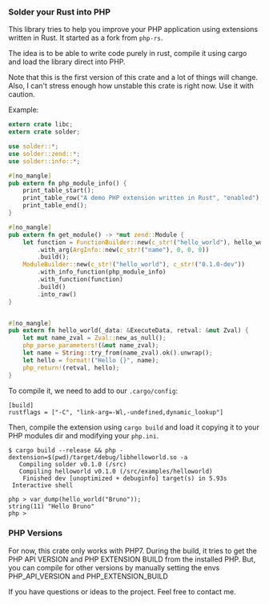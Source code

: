 ### Solder your Rust into PHP

This library tries to help you improve your PHP application using extensions written in Rust. It started as a fork from `php-rs`.

The idea is to be able to write code purely in rust, compile it using cargo and load the library direct into PHP.

Note that this is the first version of this crate and a lot of things will change. Also, I can't stress enough how unstable this crate is right now. Use it with caution.

Example:

```rust
extern crate libc;
extern crate solder;

use solder::*;
use solder::zend::*;
use solder::info::*;

#[no_mangle]
pub extern fn php_module_info() {
    print_table_start();
    print_table_row("A demo PHP extension written in Rust", "enabled");
    print_table_end();
}

#[no_mangle]
pub extern fn get_module() -> *mut zend::Module {
    let function = FunctionBuilder::new(c_str!("hello_world"), hello_world)
        .with_arg(ArgInfo::new(c_str!("name"), 0, 0, 0))
        .build();
    ModuleBuilder::new(c_str!("hello_world"), c_str!("0.1.0-dev"))
        .with_info_function(php_module_info)
        .with_function(function)
        .build()
        .into_raw()
}


#[no_mangle]
pub extern fn hello_world(_data: &ExecuteData, retval: &mut Zval) {
    let mut name_zval = Zval::new_as_null();
    php_parse_parameters!(&mut name_zval);
    let name = String::try_from(name_zval).ok().unwrap();
    let hello = format!("Hello {}", name);
    php_return!(retval, hello);
}
```

To compile it, we need to add to our `.cargo/config`:
```
[build]
rustflags = ["-C", "link-arg=-Wl,-undefined,dynamic_lookup"]
```

Then, compile the extension using `cargo build` and load it copying it to your PHP modules dir and modifying your `php.ini`.

```
$ cargo build --release && php -dextension=$(pwd)/target/debug/libhelloworld.so -a
   Compiling solder v0.1.0 (/src)
   Compiling helloworld v0.1.0 (/src/examples/helloworld)
    Finished dev [unoptimized + debuginfo] target(s) in 5.93s
 Interactive shell

php > var_dump(hello_world("Bruno"));
string(11) "Hello Bruno"
php >
```

### PHP Versions
For now, this crate only works with PHP7.
During the build, it tries to get the PHP API VERSION and PHP EXTENSION BUILD from the installed PHP. But, you can compile for other versions by manually setting the envs PHP_API_VERSION and PHP_EXTENSION_BUILD

If you have questions or ideas to the project. Feel free to contact me.
